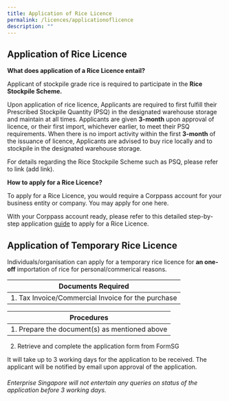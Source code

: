 ```yaml
---
title: Application of Rice Licence
permalink: /licences/applicationoflicence
description: ""
---
```

## **Application of Rice Licence**

**What does application of a Rice Licence entail?** 

Applicant of stockpile grade rice is required to participate in the **Rice Stockpile Scheme.** 

Upon application of rice licence, Applicants are required to first fulfill their Prescribed Stockpile Quantity (PSQ) in the designated warehouse storage and maintain at all times. Applicants are given **3-month** upon approval of licence, or their first import, whichever earlier, to meet their PSQ requirements. When there is no import activity within the first **3-month** of the issuance of licence, Applicants are advised to buy rice locally and to stockpile in the designated warehouse storage. 

For details regarding the Rice Stockpile Scheme such as PSQ, please refer to link (add link). 

**How to apply for a Rice Licence?**

To apply for a Rice Licence, you would require a Corppass account for your business entity or company. You may apply for one here.

With your Corppass account ready, please refer to this detailed step-by-step application [guide](/files/Rice%20Licence%20Application%20Guide%20on%20GoBusiness.pdf) to apply for a Rice Licence.

## **Application of Temporary Rice Licence**

Individuals/organisation can apply for a temporary rice licence for **an one-off**  importation  of rice for personal/commerical reasons. 


| Documents Required|
| -------- |
| 1. Tax Invoice/Commercial Invoice for the purchase    | 



| Procedures  | 
| -------- | 
| 1. Prepare the document(s) as mentioned above 
2. Retrieve and complete the application form from FormSG 

It will take up to 3 working days for the application to be received. The applicant will be notified by email upon approval of the application. 

###### Enterprise Singapore will not entertain any queries on status of the application before 3 working days.